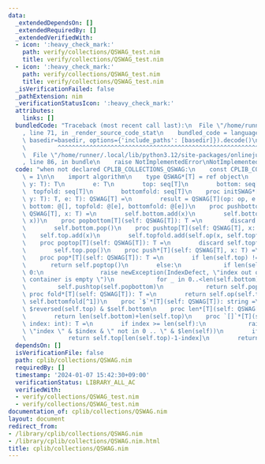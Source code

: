 ```yaml
---
data:
  _extendedDependsOn: []
  _extendedRequiredBy: []
  _extendedVerifiedWith:
  - icon: ':heavy_check_mark:'
    path: verify/collections/QSWAG_test.nim
    title: verify/collections/QSWAG_test.nim
  - icon: ':heavy_check_mark:'
    path: verify/collections/QSWAG_test.nim
    title: verify/collections/QSWAG_test.nim
  _isVerificationFailed: false
  _pathExtension: nim
  _verificationStatusIcon: ':heavy_check_mark:'
  attributes:
    links: []
  bundledCode: "Traceback (most recent call last):\n  File \"/home/runner/.local/lib/python3.12/site-packages/onlinejudge_verify/documentation/build.py\"\
    , line 71, in _render_source_code_stat\n    bundled_code = language.bundle(stat.path,\
    \ basedir=basedir, options={'include_paths': [basedir]}).decode()\n          \
    \         ^^^^^^^^^^^^^^^^^^^^^^^^^^^^^^^^^^^^^^^^^^^^^^^^^^^^^^^^^^^^^^^^^^^^^^^^^^^^^^^^^\n\
    \  File \"/home/runner/.local/lib/python3.12/site-packages/onlinejudge_verify/languages/nim.py\"\
    , line 86, in bundle\n    raise NotImplementedError\nNotImplementedError\n"
  code: "when not declared CPLIB_COLLECTIONS_QSWAG:\n    const CPLIB_COLLECTIONS_QSWAG*\
    \ = 1\n\n    import algorithm\n    type QSWAG*[T] = ref object\n        op: proc(x,\
    \ y: T): T\n        e: T\n        top: seq[T]\n        bottom: seq[T]\n      \
    \  topfold: seq[T]\n        bottomfold: seq[T]\n    proc initSWAG*[T](op: proc(x,\
    \ y: T): T, e: T): QSWAG[T] =\n        result = QSWAG[T](op: op, e: e, top: @[],\
    \ bottom: @[], topfold: @[e], bottomfold: @[e])\n    proc pushbottom[T](self:\
    \ QSWAG[T], x: T) =\n        self.bottom.add(x)\n        self.bottomfold.add(self.op(self.bottomfold[^1],\
    \ x))\n    proc popbottom[T](self: QSWAG[T]): T =\n        discard self.bottomfold.pop()\n\
    \        self.bottom.pop()\n    proc pushtop[T](self: QSWAG[T], x: T) =\n    \
    \    self.top.add(x)\n        self.topfold.add(self.op(x, self.topfold[^1]))\n\
    \    proc poptop[T](self: QSWAG[T]): T =\n        discard self.topfold.pop()\n\
    \        self.top.pop()\n    proc push*[T](self: QSWAG[T], x: T) =\n        self.pushbottom(x)\n\
    \    proc pop*[T](self: QSWAG[T]): T =\n        if len(self.top) != 0:\n     \
    \       return self.poptop()\n        else:\n            if len(self.bottom) ==\
    \ 0:\n                raise newException(IndexDefect, \"index out of bounds, the\
    \ container is empty \")\n            for _ in 0..<len(self.bottom):\n       \
    \         self.pushtop(self.popbottom)\n            return self.poptop()\n   \
    \ proc fold*[T](self: QSWAG[T]): T =\n        return self.op(self.topfold[^1],\
    \ self.bottomfold[^1])\n    proc `$`*[T](self: QSWAG[T]): string =\n        return\
    \ $reversed(self.top) & $self.bottom\n    proc len*[T](self: QSWAG[T]): int =\n\
    \        return len(self.bottom)+len(self.top)\n    proc `[]`*[T](self: QSWAG[T],\
    \ index: int): T =\n        if index >= len(self):\n            raise newException(IndexDefect,\
    \ \"index \" & $index & \" not in 0 .. \" & $len(self))\n        if index < len(self.top):\n\
    \            return self.top[len(self.top)-1-index]\n        return self.bottom[index-len(self.top)]\n"
  dependsOn: []
  isVerificationFile: false
  path: cplib/collections/QSWAG.nim
  requiredBy: []
  timestamp: '2024-01-07 15:42:30+09:00'
  verificationStatus: LIBRARY_ALL_AC
  verifiedWith:
  - verify/collections/QSWAG_test.nim
  - verify/collections/QSWAG_test.nim
documentation_of: cplib/collections/QSWAG.nim
layout: document
redirect_from:
- /library/cplib/collections/QSWAG.nim
- /library/cplib/collections/QSWAG.nim.html
title: cplib/collections/QSWAG.nim
---
```


